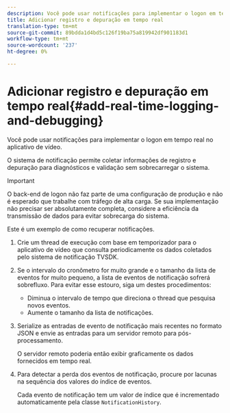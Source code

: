 ```yaml
---
description: Você pode usar notificações para implementar o logon em tempo real no aplicativo de vídeo.
title: Adicionar registro e depuração em tempo real
translation-type: tm+mt
source-git-commit: 89bdda1d4bd5c126f19ba75a819942df901183d1
workflow-type: tm+mt
source-wordcount: '237'
ht-degree: 0%

---
```



# Adicionar registro e depuração em tempo real{#add-real-time-logging-and-debugging}

Você pode usar notificações para implementar o logon em tempo real no aplicativo de vídeo.

O sistema de notificação permite coletar informações de registro e depuração para diagnósticos e validação sem sobrecarregar o sistema.

>[!IMPORTANT]
>
>O back-end de logon não faz parte de uma configuração de produção e não é esperado que trabalhe com tráfego de alta carga. Se sua implementação não precisar ser absolutamente completa, considere a eficiência da transmissão de dados para evitar sobrecarga do sistema.

Este é um exemplo de como recuperar notificações.

1. Crie um thread de execução com base em temporizador para o aplicativo de vídeo que consulta periodicamente os dados coletados pelo sistema de notificação TVSDK.

1. Se o intervalo do cronômetro for muito grande e o tamanho da lista de eventos for muito pequeno, a lista de eventos de notificação sofrerá sobrefluxo. Para evitar esse estouro, siga um destes procedimentos:

   * Diminua o intervalo de tempo que direciona o thread que pesquisa novos eventos.
   * Aumente o tamanho da lista de notificações.

1. Serialize as entradas de evento de notificação mais recentes no formato JSON e envie as entradas para um servidor remoto para pós-processamento.

   O servidor remoto poderia então exibir graficamente os dados fornecidos em tempo real.
1. Para detectar a perda dos eventos de notificação, procure por lacunas na sequência dos valores do índice de eventos.

   Cada evento de notificação tem um valor de índice que é incrementado automaticamente pela classe `NotificationHistory`.

